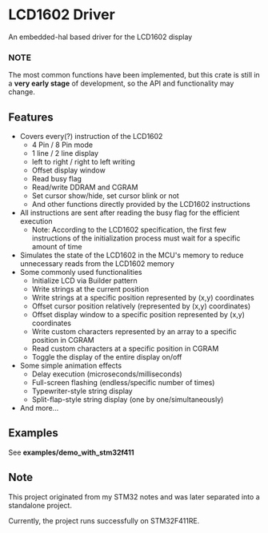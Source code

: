 # LCD1602 Driver

An embedded-hal based driver for the LCD1602 display

### NOTE

The most common functions have been implemented, but this crate is still in a **very early stage** of development, so the API and functionality may change.

## Features

- Covers every(?) instruction of the LCD1602
  - 4 Pin / 8 Pin mode
  - 1 line / 2 line display
  - left to right / right to left writing
  - Offset display window
  - Read busy flag
  - Read/write DDRAM and CGRAM
  - Set cursor show/hide, set cursor blink or not
  - And other functions directly provided by the LCD1602 instructions
- All instructions are sent after reading the busy flag for the efficient execution
  - Note: According to the LCD1602 specification, the first few instructions of the initialization process must wait for a specific amount of time
- Simulates the state of the LCD1602 in the MCU's memory to reduce unnecessary reads from the LCD1602 memory
- Some commonly used functionalities
  - Initialize LCD via Builder pattern
  - Write strings at the current position
  - Write strings at a specific position represented by (x,y) coordinates
  - Offset cursor position relatively (represented by (x,y) coordinates)
  - Offset display window to a specific position represented by (x,y) coordinates
  - Write custom characters represented by an array to a specific position in CGRAM
  - Read custom characters at a specific position in CGRAM
  - Toggle the display of the entire display on/off
- Some simple animation effects
  - Delay execution (microseconds/milliseconds)
  - Full-screen flashing (endless/specific number of times)
  - Typewriter-style string display
  - Split-flap-style string display (one by one/simultaneously)
- And more...

## Examples

See **examples/demo_with_stm32f411**

## Note

This project originated from my STM32 notes and was later separated into a standalone project.

Currently, the project runs successfully on STM32F411RE.
